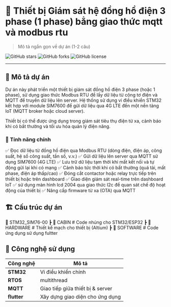 # 🚀 Thiết bị Giám sát hệ đồng hồ điện 3 phase (1 phase) bẳng giao thức mqtt và modbus rtu
> Mô tả ngắn gọn về dự án (1-2 câu)

![GitHub stars](https://img.shields.io/github/stars/yourusername/projectname?style=flat-square)
![GitHub forks](https://img.shields.io/github/forks/yourusername/projectname?style=flat-square)
![GitHub license](https://img.shields.io/github/license/yourusername/projectname?style=flat-square)

---

## 📖 Mô tả dự án
Dự án này phát triển một thiết bị giám sát đồng hồ điện 3 phase (hoặc 1 phase), sử dụng giao thức Modbus RTU để lấy dữ liệu từ công tơ điện và MQTT để truyền dữ liệu lên server. Hệ thống sử dụng vi điều khiển STM32 kết hợp với module SIM7600 để gửi dữ liệu qua 4G LTE đến một nền tảng IoT (MQTT broker hoặc cloud server).

Thiết bị có thể được ứng dụng trong giám sát tiêu thụ điện từ xa, cảnh báo khi có bất thường và tối ưu hóa quản lý điện năng.

### 🎯 **Tính năng chính**
✅ Đọc dữ liệu từ đồng hồ điện qua Modbus RTU (dòng điện, điện áp, công suất, hệ số công suất, tần số, v.v.)
✅ Gửi dữ liệu lên server qua MQTT sử dụng SIM7600 (4G LTE)
✅ Lưu trữ dữ liệu tạm thời khi mất kết nối và tự động gửi lại khi có mạng
✅ Cảnh báo tức thời khi có bất thường (quá tải, mất phase, điện áp thấp/cao)
✅ Đóng cắt contactor hoặc relay trực tiếp trên thiết bị hoặc trên dashboard
✅ Giao diện giám sát real-time trên dashboard IoT
✅ sử dụng màn hình lcd 2004 qua giao thức I2c để quan sát chế độ hoạt động của thiết bị
✅ Nâng cấp firmware từ xa (OTA) qua MQTT

## 🏗 Cấu trúc dự án
📂 STM32_SIM76-00 ┣ 📂 CABIN # Code nhúng cho STM32/ESP32 ┣ 📂 HARDWARE # Thiết kế mạch cho thiết bị (Altium) ┣ 📂 SOFTWARE # Code ứng dụng sử dụng fultter 
## 🔧 Công nghệ sử dụng
| Công nghệ  | Mô tả |
|------------|----------------------------|
| **STM32**  | Vi điều khiển chính |
| **RTOS**  | multithread  |
| **MQTT**  | Giao tiếp giữa thiết bị & server |
| **flutter**  | Xây dựng giao diện cho ứng dụng |